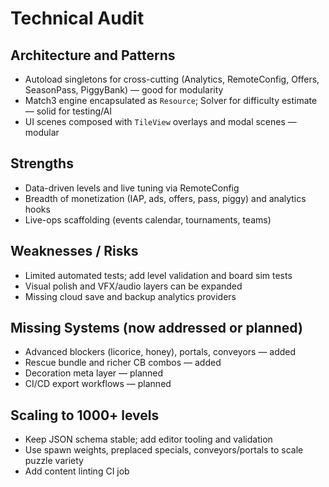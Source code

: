 # Technical Audit

## Architecture and Patterns
- Autoload singletons for cross-cutting (Analytics, RemoteConfig, Offers, SeasonPass, PiggyBank) — good for modularity
- Match3 engine encapsulated as `Resource`; Solver for difficulty estimate — solid for testing/AI
- UI scenes composed with `TileView` overlays and modal scenes — modular

## Strengths
- Data-driven levels and live tuning via RemoteConfig
- Breadth of monetization (IAP, ads, offers, pass, piggy) and analytics hooks
- Live-ops scaffolding (events calendar, tournaments, teams)

## Weaknesses / Risks
- Limited automated tests; add level validation and board sim tests
- Visual polish and VFX/audio layers can be expanded
- Missing cloud save and backup analytics providers

## Missing Systems (now addressed or planned)
- Advanced blockers (licorice, honey), portals, conveyors — added
- Rescue bundle and richer CB combos — added
- Decoration meta layer — planned
- CI/CD export workflows — planned

## Scaling to 1000+ levels
- Keep JSON schema stable; add editor tooling and validation
- Use spawn weights, preplaced specials, conveyors/portals to scale puzzle variety
- Add content linting CI job
